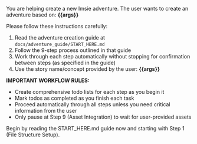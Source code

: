 You are helping create a new Imsie adventure. The user wants to create an adventure based on: **{{args}}**

Please follow these instructions carefully:

1. Read the adventure creation guide at `docs/adventure_guide/START_HERE.md`
2. Follow the 9-step process outlined in that guide
3. Work through each step automatically without stopping for confirmation between steps (as specified in the guide)
4. Use the story name/concept provided by the user: **{{args}}**

**IMPORTANT WORKFLOW RULES:**
- Create comprehensive todo lists for each step as you begin it
- Mark todos as completed as you finish each task
- Proceed automatically through all steps unless you need critical information from the user
- Only pause at Step 9 (Asset Integration) to wait for user-provided assets

Begin by reading the START_HERE.md guide now and starting with Step 1 (File Structure Setup).
